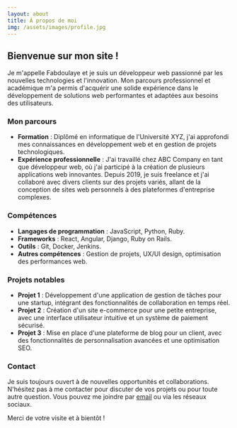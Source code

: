 ```yaml
---
layout: about
title: À propos de moi
img: /assets/images/profile.jpg
---
```


## Bienvenue sur mon site !

Je m'appelle Fabdoulaye et je suis un développeur web passionné par les nouvelles technologies et l'innovation. Mon parcours professionnel et académique m'a permis d'acquérir une solide expérience dans le développement de solutions web performantes et adaptées aux besoins des utilisateurs.

### Mon parcours

- **Formation** : Diplômé en informatique de l'Université XYZ, j'ai approfondi mes connaissances en développement web et en gestion de projets technologiques.
- **Expérience professionnelle** : J'ai travaillé chez ABC Company en tant que développeur web, où j'ai participé à la création de plusieurs applications web innovantes. Depuis 2019, je suis freelance et j'ai collaboré avec divers clients sur des projets variés, allant de la conception de sites web personnels à des plateformes d'entreprise complexes.

### Compétences

- **Langages de programmation** : JavaScript, Python, Ruby.
- **Frameworks** : React, Angular, Django, Ruby on Rails.
- **Outils** : Git, Docker, Jenkins.
- **Autres compétences** : Gestion de projets, UX/UI design, optimisation des performances web.

### Projets notables

- **Projet 1** : Développement d'une application de gestion de tâches pour une startup, intégrant des fonctionnalités de collaboration en temps réel.
- **Projet 2** : Création d'un site e-commerce pour une petite entreprise, avec une interface utilisateur intuitive et un système de paiement sécurisé.
- **Projet 3** : Mise en place d'une plateforme de blog pour un client, avec des fonctionnalités de personnalisation avancées et une optimisation SEO.

### Contact

Je suis toujours ouvert à de nouvelles opportunités et collaborations. N'hésitez pas à me contacter pour discuter de vos projets ou pour toute autre question. Vous pouvez me joindre par [email](mailto:fabdoulaye@example.com) ou via les réseaux sociaux.

Merci de votre visite et à bientôt !